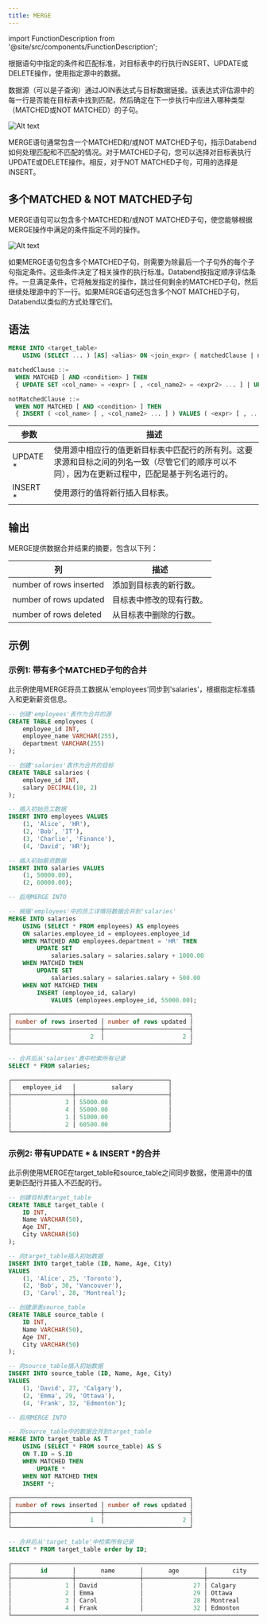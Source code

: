 ```yaml
---
title: MERGE
---
```


import FunctionDescription from '@site/src/components/FunctionDescription';

<FunctionDescription description="引入或更新: v1.2.241"/>

根据语句中指定的条件和匹配标准，对目标表中的行执行INSERT、UPDATE或DELETE操作，使用指定源中的数据。

数据源（可以是子查询）通过JOIN表达式与目标数据链接。该表达式评估源中的每一行是否能在目标表中找到匹配，然后确定在下一步执行中应进入哪种类型（MATCHED或NOT MATCHED）的子句。

![Alt text](/img/sql/merge-into-single-clause.jpeg)

MERGE语句通常包含一个MATCHED和/或NOT MATCHED子句，指示Databend如何处理匹配和不匹配的情况。对于MATCHED子句，您可以选择对目标表执行UPDATE或DELETE操作。相反，对于NOT MATCHED子句，可用的选择是INSERT。

## 多个MATCHED & NOT MATCHED子句

MERGE语句可以包含多个MATCHED和/或NOT MATCHED子句，使您能够根据MERGE操作中满足的条件指定不同的操作。

![Alt text](/img/sql/merge-into-multi-clause.jpeg)

如果MERGE语句包含多个MATCHED子句，则需要为除最后一个子句外的每个子句指定条件。这些条件决定了相关操作的执行标准。Databend按指定顺序评估条件。一旦满足条件，它将触发指定的操作，跳过任何剩余的MATCHED子句，然后继续处理源中的下一行。如果MERGE语句还包含多个NOT MATCHED子句，Databend以类似的方式处理它们。

## 语法

```sql
MERGE INTO <target_table>
    USING (SELECT ... ) [AS] <alias> ON <join_expr> { matchedClause | notMatchedClause } [ ... ]

matchedClause ::=
  WHEN MATCHED [ AND <condition> ] THEN
  { UPDATE SET <col_name> = <expr> [ , <col_name2> = <expr2> ... ] | UPDATE * | DELETE }

notMatchedClause ::=
  WHEN NOT MATCHED [ AND <condition> ] THEN
  { INSERT ( <col_name> [ , <col_name2> ... ] ) VALUES ( <expr> [ , ... ] ) | INSERT * }
```

| 参数 | 描述                                                                                                                                                                                                                                                                                                   |
| --------- | ------------------------------------------------------------------------------------------------------------------------------------------------------------------------------------------------------------------------------------------------------------------------------------------------------------- |
| UPDATE \* | 使用源中相应行的值更新目标表中匹配行的所有列。这要求源和目标之间的列名一致（尽管它们的顺序可以不同），因为在更新过程中，匹配是基于列名进行的。 |
| INSERT \* | 使用源行的值将新行插入目标表。                                                                                                                                                                                                                                      |

## 输出

MERGE提供数据合并结果的摘要，包含以下列：

| 列 | 描述 |
| ----------------------- | ---------------------------------------------------- |
| number of rows inserted | 添加到目标表的新行数。 |
| number of rows updated | 目标表中修改的现有行数。 |
| number of rows deleted | 从目标表中删除的行数。 |

## 示例

### 示例1: 带有多个MATCHED子句的合并

此示例使用MERGE将员工数据从'employees'同步到'salaries'，根据指定标准插入和更新薪资信息。

```sql
-- 创建'employees'表作为合并的源
CREATE TABLE employees (
    employee_id INT,
    employee_name VARCHAR(255),
    department VARCHAR(255)
);

-- 创建'salaries'表作为合并的目标
CREATE TABLE salaries (
    employee_id INT,
    salary DECIMAL(10, 2)
);

-- 插入初始员工数据
INSERT INTO employees VALUES
    (1, 'Alice', 'HR'),
    (2, 'Bob', 'IT'),
    (3, 'Charlie', 'Finance'),
    (4, 'David', 'HR');

-- 插入初始薪资数据
INSERT INTO salaries VALUES
    (1, 50000.00),
    (2, 60000.00);

-- 启用MERGE INTO

-- 根据'employees'中的员工详情将数据合并到'salaries'
MERGE INTO salaries
    USING (SELECT * FROM employees) AS employees
    ON salaries.employee_id = employees.employee_id
    WHEN MATCHED AND employees.department = 'HR' THEN
        UPDATE SET
            salaries.salary = salaries.salary + 1000.00
    WHEN MATCHED THEN
        UPDATE SET
            salaries.salary = salaries.salary + 500.00
    WHEN NOT MATCHED THEN
        INSERT (employee_id, salary)
            VALUES (employees.employee_id, 55000.00);

┌──────────────────────────────────────────────────┐
│ number of rows inserted │ number of rows updated │
├─────────────────────────┼────────────────────────┤
│                      2  │                      2 │
└──────────────────────────────────────────────────┘

-- 合并后从'salaries'表中检索所有记录
SELECT * FROM salaries;

┌────────────────────────────────────────────┐
│   employee_id   │          salary          │
├─────────────────┼──────────────────────────┤
│               3 │ 55000.00                 │
│               4 │ 55000.00                 │
│               1 │ 51000.00                 │
│               2 │ 60500.00                 │
└────────────────────────────────────────────┘
```

### 示例2: 带有UPDATE \* & INSERT \*的合并

此示例使用MERGE在target_table和source_table之间同步数据，使用源中的值更新匹配行并插入不匹配的行。

```sql
-- 创建目标表target_table
CREATE TABLE target_table (
    ID INT,
    Name VARCHAR(50),
    Age INT,
    City VARCHAR(50)
);

-- 向target_table插入初始数据
INSERT INTO target_table (ID, Name, Age, City)
VALUES
    (1, 'Alice', 25, 'Toronto'),
    (2, 'Bob', 30, 'Vancouver'),
    (3, 'Carol', 28, 'Montreal');

-- 创建源表source_table
CREATE TABLE source_table (
    ID INT,
    Name VARCHAR(50),
    Age INT,
    City VARCHAR(50)
);

-- 向source_table插入初始数据
INSERT INTO source_table (ID, Name, Age, City)
VALUES
    (1, 'David', 27, 'Calgary'),
    (2, 'Emma', 29, 'Ottawa'),
    (4, 'Frank', 32, 'Edmonton');

-- 启用MERGE INTO

-- 将source_table中的数据合并到target_table
MERGE INTO target_table AS T
    USING (SELECT * FROM source_table) AS S
    ON T.ID = S.ID
    WHEN MATCHED THEN
        UPDATE *
    WHEN NOT MATCHED THEN
    INSERT *;

┌──────────────────────────────────────────────────┐
│ number of rows inserted │ number of rows updated │
├─────────────────────────┼────────────────────────┤
│                      1  │                      2 │
└──────────────────────────────────────────────────┘

-- 合并后从'target_table'中检索所有记录
SELECT * FROM target_table order by ID;

┌─────────────────────────────────────────────────────────────────────────┐
│        id       │       name       │       age       │       city       │
├─────────────────┼──────────────────┼─────────────────┼──────────────────┤
│               1 │ David            │              27 │ Calgary          │
│               2 │ Emma             │              29 │ Ottawa           │
│               3 │ Carol            │              28 │ Montreal         │
│               4 │ Frank            │              32 │ Edmonton         │
└─────────────────────────────────────────────────────────────────────────┘
```